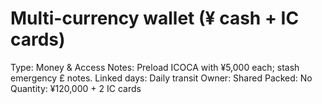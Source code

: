# Multi-currency wallet (¥ cash + IC cards)

Type: Money & Access
Notes: Preload ICOCA with ¥5,000 each; stash emergency £ notes. Linked days: Daily transit Owner: Shared
Packed: No
Quantity: ¥120,000 + 2 IC cards
